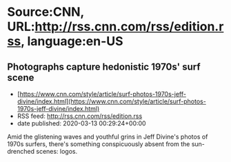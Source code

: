 # Source:CNN, URL:http://rss.cnn.com/rss/edition.rss, language:en-US

## Photographs capture hedonistic 1970s' surf scene
 - [https://www.cnn.com/style/article/surf-photos-1970s-jeff-divine/index.html](https://www.cnn.com/style/article/surf-photos-1970s-jeff-divine/index.html)
 - RSS feed: http://rss.cnn.com/rss/edition.rss
 - date published: 2020-03-13 00:29:24+00:00

Amid the glistening waves and youthful grins in Jeff Divine's photos of 1970s surfers, there's something conspicuously absent from the sun-drenched scenes: logos.

